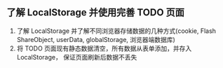 ## 了解 LocalStorage 并使用完善 TODO 页面
1. 了解 LocalStorage 并了解不同浏览器存储数据的几种方式(cookie, Flash ShareObject, userData, globalStorage, 浏览器端数据库)
2. 将 TODO 页面现有静态数据清空，所有数据从表单添加，并存入 LocalStorage， 保证页面刷新后数据不丢失